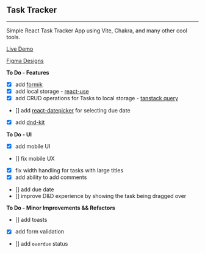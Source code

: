 ## Task Tracker

---

Simple React Task Tracker App using Vite, Chakra, and many other cool tools.

[Live Demo](https://reacttasktracker.com)

[Figma Designs](https://www.figma.com/file/oxen1fyXzt5rAciomHfg5K/Custom-Dashboard?type=design&node-id=0%3A1&mode=design&t=ikNPDA17SQajEloH-1)

**To Do - Features**

- [x] add [formik](https://formik.org/)
- [x] add local storage - [react-use](https://github.com/streamich/react-use/blob/master/docs/useLocalStorage.md)
- [x] add CRUD operations for Tasks to local storage - [tanstack query](https://tanstack.com/query/latest)
- [] add [react-datepicker](https://github.com/Hacker0x01/react-datepicker) for selecting due date
- [x] add [dnd-kit](https://github.com/clauderic/dnd-kit/tree/master)

**To Do - UI**

- [x] add mobile UI
- [] fix mobile UX
- [x] fix width handling for tasks with large titles
- [x] add ability to add comments
- [] add due date
- [] improve D&D experience by showing the task being dragged over

**To Do - Minor Improvements && Refactors**

- [] add toasts
- [x] add form validation
- [] add `overdue` status
